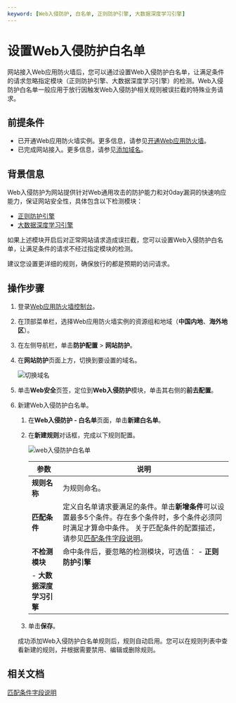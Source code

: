 ```yaml
---
keyword: [Web入侵防护, 白名单, 正则防护引擎, 大数据深度学习引擎]
---
```


# 设置Web入侵防护白名单

网站接入Web应用防火墙后，您可以通过设置Web入侵防护白名单，让满足条件的请求忽略指定模块（正则防护引擎、大数据深度学习引擎）的检测。Web入侵防护白名单一般应用于放行因触发Web入侵防护相关规则被误拦截的特殊业务请求。

## 前提条件

-   已开通Web应用防火墙实例。更多信息，请参见[开通Web应用防火墙](/intl.zh-CN/产品定价/开通WAF/开通Web应用防火墙.md)。
-   已完成网站接入。更多信息，请参见[添加域名](/intl.zh-CN/接入WAF/CNAME接入/添加域名.md)。

## 背景信息

Web入侵防护为网站提供针对Web通用攻击的防护能力和对0day漏洞的快速响应能力，保证网站安全性，具体包含以下检测模块：

-   [正则防护引擎](/intl.zh-CN/网站防护配置/Web安全/设置正则防护引擎.md)
-   [大数据深度学习引擎](/intl.zh-CN/网站防护配置/Web安全/设置大数据深度学习引擎.md)

如果上述模块开启后对正常网站请求造成误拦截，您可以设置Web入侵防护白名单，让满足条件的请求不经过指定模块的检测。

建议您设置更详细的规则，确保放行的都是预期的访问请求。

## 操作步骤

1.  登录[Web应用防火墙控制台](https://yundun.console.aliyun.com/?p=waf)。

2.  在顶部菜单栏，选择Web应用防火墙实例的资源组和地域（**中国内地**、**海外地区**）。

3.  在左侧导航栏，单击**防护配置** \> **网站防护**。

4.  在**网站防护**页面上方，切换到要设置的域名。

    ![切换域名](https://static-aliyun-doc.oss-cn-hangzhou.aliyuncs.com/assets/img/zh-CN/1924559951/p77231.png)

5.  单击**Web安全**页签，定位到**Web入侵防护**模块，单击其右侧的**前去配置**。

6.  新建Web入侵防护白名单。

    1.  在**Web入侵防护 - 白名单**页面，单击**新建白名单**。

    2.  在**新建规则**对话框，完成以下规则配置。

        ![web入侵防护白名单](https://static-aliyun-doc.oss-cn-hangzhou.aliyuncs.com/assets/img/zh-CN/2791530061/p74254.png)

        |参数|说明|
        |--|--|
        |**规则名称**|为规则命名。|
        |**匹配条件**|定义白名单请求要满足的条件。单击**新增条件**可以设置最多5个条件。存在多个条件时，多个条件必须同时满足才算命中条件。 关于匹配条件的配置描述，请参见[匹配条件字段说明](/intl.zh-CN/网站防护配置/匹配条件字段说明.md)。 |
        |**不检测模块**|命中条件后，要忽略的检测模块，可选值：         -   **正则防护引擎**
        -   **大数据深度学习引擎** |

    3.  单击**保存**。

    成功添加Web入侵防护白名单规则后，规则自动启用。您可以在规则列表中查看新建的规则，并根据需要禁用、编辑或删除规则。


## 相关文档

[匹配条件字段说明](/intl.zh-CN/网站防护配置/匹配条件字段说明.md)

